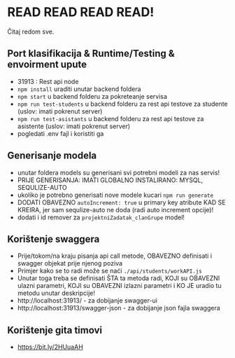 # READ READ READ READ!
Čitaj redom sve.

## Port klasifikacija & Runtime/Testing & envoirment upute
- 31913 : Rest api node
- `npm install` uraditi unutar backend foldera
- `npm start` u backend folderu za pokreteanje servisa
- `npm run test-students` u backend folderu za rest api testove za studente (uslov: imati pokrenut server)
- `npm run test-asistants` u backend folderu za rest api testove za asistente (uslov: imati pokrenut server)
- pogledati .env fajl i koristiti ga

## Generisanje modela
- unutar foldera models su generisani svi potrebni modeli za nas servis!
- PRIJE GENERISANJA: IMATI GLOBALNO INSTALIRANO: MYSQL, SEQULIZE-AUTO
- ukoliko je potrebno generisati nove modele kucari `npm run generate`
- DODATI OBAVEZNO `autoIncrement: true` u primary key atribute KAD SE KREIRA, jer sam sequlize-auto ne doda (radi auto increment opcije)!
- dodati i id remover za `projektniZadatak_clanGrupe` model!

## Korištenje swaggera
- Prije/tokom/na kraju pisanja api call metode, OBAVEZNO definisati i swagger objekat prije njenog poziva
- Primjer kako se to radi može se naći `./api/students/workAPI.js`
- Unutar toga treba se definisati ŠTA ta metoda radi, KOJI su OBAVEZNI ulazni parametri, KOJI su OBAVEZNI izlazni parametri i KO JE uradio tu metodu unutar deskripcije! 
- http://localhost:31913/ - za dobijanje swagger-ui
- http://localhost:31913/swagger-json - za dobijanje json fajla swaggera

## Korištenje gita timovi
- https://bit.ly/2HUuaAH
